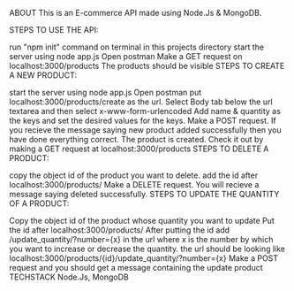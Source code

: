 ABOUT
This is an E-commerce API made using Node.Js & MongoDB.

STEPS TO USE THE API:

run "npm init" command on terminal in this projects directory
start the server using node app.js
Open postman
Make a GET request on localhost:3000/products
The products should be visible
STEPS TO CREATE A NEW PRODUCT:

start the server using node app.js
Open postman
put localhost:3000/products/create as the url.
Select Body tab below the url textarea and then select x-www-form-urlencoded
Add name & quantity as the keys and set the desired values for the keys.
Make a POST request.
If you recieve the message saying new product added successfully then you have done everything correct.
The product is created. Check it out by making a GET request at localhost:3000/products
STEPS TO DELETE A PRODUCT:

copy the object id of the product you want to delete.
add the id after localhost:3000/products/
Make a DELETE request.
You will recieve a message saying deleted successfully.
STEPS TO UPDATE THE QUANTITY OF A PRODUCT:

Copy the object id of the product whose quantity you want to update
Put the id after localhost:3000/products/
After putting the id add /update_quantity/?number={x} in the url where x is the number by which you want to increase or decrease the quantity.
the url should be looking like localhost:3000/products/{id}/update_quantity/?number={x}
Make a POST request and you should get a message containing the update product
TECHSTACK
Node.Js, MongoDB
